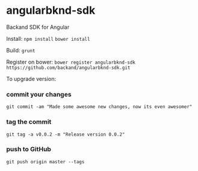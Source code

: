 # angularbknd-sdk
Backand SDK for Angular

Install:
`npm install`
`bower install`

Build:
`grunt`

Register on bower:
`bower register angularbknd-sdk https://github.com/backand/angularbknd-sdk.git`

To upgrade version:
### commit your changes
`git commit -am "Made some awesome new changes, now its even awesomer"`

### tag the commit
`git tag -a v0.0.2 -m "Release version 0.0.2"`

### push to GitHub
`git push origin master --tags `

